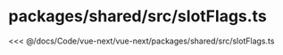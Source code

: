 # packages/shared/src/slotFlags.ts

<<< @/docs/Code/vue-next/vue-next/packages/shared/src/slotFlags.ts
